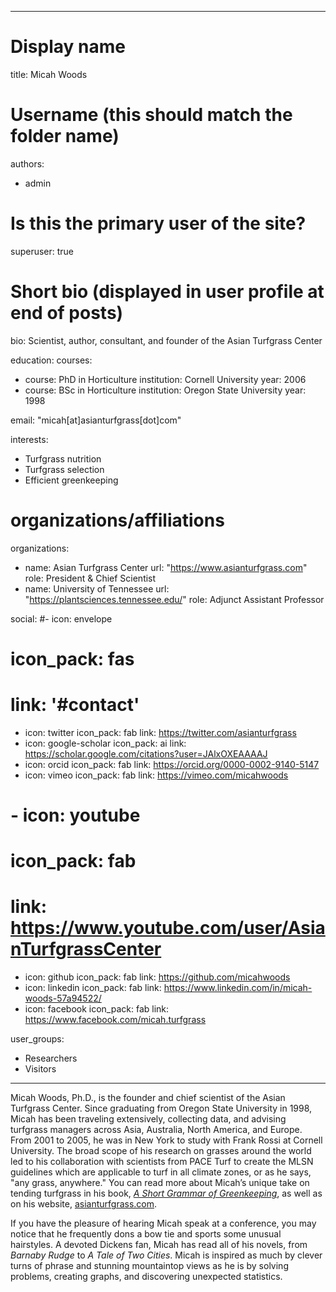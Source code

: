 
---

# Display name
title: Micah Woods

# Username (this should match the folder name)
authors:
- admin

# Is this the primary user of the site?
superuser: true

# Short bio (displayed in user profile at end of posts)
bio: Scientist, author, consultant, and founder of the Asian Turfgrass Center 

education:
  courses:
  - course: PhD in Horticulture
    institution: Cornell University
    year: 2006
  - course: BSc in Horticulture
    institution: Oregon State University
    year: 1998
    
email: "micah[at]asianturfgrass[dot]com"

interests:
- Turfgrass nutrition
- Turfgrass selection
- Efficient greenkeeping

# organizations/affiliations
organizations:
- name: Asian Turfgrass Center
  url: "https://www.asianturfgrass.com"
  role: President & Chief Scientist
- name: University of Tennessee
  url: "https://plantsciences.tennessee.edu/"
  role: Adjunct Assistant Professor
  
social:
#- icon: envelope
#  icon_pack: fas
#  link: '#contact'
- icon: twitter
  icon_pack: fab
  link: https://twitter.com/asianturfgrass
- icon: google-scholar
  icon_pack: ai
  link: https://scholar.google.com/citations?user=JAlxOXEAAAAJ
- icon: orcid
  icon_pack: fab
  link: https://orcid.org/0000-0002-9140-5147
- icon: vimeo
  icon_pack: fab
  link: https://vimeo.com/micahwoods
# - icon: youtube
#  icon_pack: fab
#  link: https://www.youtube.com/user/AsianTurfgrassCenter
- icon: github
  icon_pack: fab
  link: https://github.com/micahwoods
- icon: linkedin
  icon_pack: fab
  link: https://www.linkedin.com/in/micah-woods-57a94522/
- icon: facebook
  icon_pack: fab
  link: https://www.facebook.com/micah.turfgrass


user_groups:
- Researchers
- Visitors
---

Micah Woods, Ph.D., is the founder and chief scientist of the Asian Turfgrass Center. Since graduating from Oregon State University in 1998, Micah has been traveling extensively, collecting data, and advising turfgrass managers across Asia, Australia, North America, and Europe. From 2001 to 2005, he was in New York to study with Frank Rossi at Cornell University. The broad scope of his research on grasses around the world led to his collaboration with scientists from PACE Turf to create the MLSN guidelines which are applicable to turf in all climate zones, or as he says, "any grass, anywhere." You can read more about Micah’s unique take on tending turfgrass in his book, [*A Short Grammar of Greenkeeping*](https://leanpub.com/short_grammar_of_greenkeeping), as well as on his website, [asianturfgrass.com](https://www.asianturfgrass.com).   

If you have the pleasure of hearing Micah speak at a conference, you may notice that he frequently dons a bow tie and sports some unusual hairstyles. A devoted Dickens fan, Micah has read all of his novels, from *Barnaby Rudge* to *A Tale of Two Cities*. Micah is inspired as much by clever turns of phrase and stunning mountaintop views as he is by solving problems, creating graphs, and discovering unexpected statistics. 


